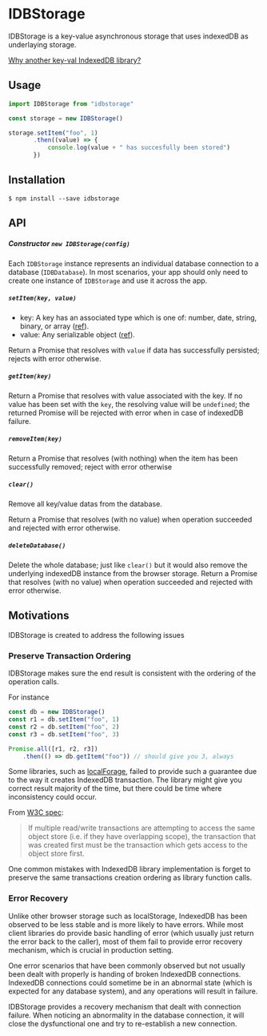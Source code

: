 # IDBStorage

IDBStorage is a key-value asynchronous storage that uses indexedDB as underlaying storage.

[Why another key-val IndexedDB library?](https://github.com/Doist/IDBStorage#motivations)


## Usage

```js
import IDBStorage from "idbstorage"

const storage = new IDBStorage()

storage.setItem("foo", 1)
       .then((value) => {
           console.log(value + " has succesfully been stored")
       })
```


## Installation

```
$ npm install --save idbstorage
```


## API


##### Constructor `new IDBStorage(config)`

Each `IDBStorage` instance represents an individual database connection to a database (`IDBDatabase`).
In most scenarios, your app should only need to create one instance of `IDBStorage` and use it across the app.


##### `setItem(key, value)`

- key: A key has an associated type which is one of: number, date, string, binary, or array ([ref](https://www.w3.org/TR/IndexedDB/#key-construct)).
- value: Any serializable object ([ref](https://www.w3.org/TR/2018/REC-IndexedDB-2-20180130/#value-construct)).

Return a Promise that resolves with `value` if data has successfully persisted; rejects with error otherwise.


##### `getItem(key)`

Return a Promise that resolves with value associated with the key. If no value has been set with the `key`, the resolving value will be `undefined`; the returned Promise will be rejected with error when in case of indexedDB failure.



##### `removeItem(key)`

Return a Promise that resolves (with nothing) when the item has been successfully removed; reject with error otherwise



##### `clear()`

Remove all key/value datas from the database.

Return a Promise that resolves (with no value) when operation succeeded and rejected with error otherwise.


##### `deleteDatabase()`

Delete the whole database; just like `clear()` but it would also remove the underlying indexedDB instance from the browser storage.
Return a Promise that resolves (with no value) when operation succeeded and rejected with error otherwise.


## Motivations

IDBStorage is created to address the following issues


### Preserve Transaction Ordering

IDBStorage makes sure the end result is consistent with the ordering of the operation calls.

For instance

```js
const db = new IDBStorage()
const r1 = db.setItem("foo", 1)
const r2 = db.setItem("foo", 2)
const r3 = db.setItem("foo", 3)

Promise.all([r1, r2, r3])
    .then(() => db.getItem("foo")) // should give you 3, always
```


Some libraries, such as [localForage](https://github.com/localForage/localForage), failed to provide such a guarantee due to the way it creates IndexedDB transaction. The library might give you correct result majority of the time, but there could be time where inconsistency could occur.

From [W3C spec](https://www.w3.org/TR/2018/REC-IndexedDB-2-20180130/#transaction-construct):
> If multiple read/write transactions are attempting to access the same object store (i.e. if they have overlapping scope), the transaction that was created first must be the transaction which gets access to the object store first.

One common mistakes with IndexedDB library implementation is forget to preserve the same transactions creation ordering as library function calls.


### Error Recovery

Unlike other browser storage such as localStorage, IndexedDB has been observed to be less stable and is more likely to have errors. While most client libraries do provide basic handling of error (which usually just return the error back to the caller), most of them fail to provide error recovery mechanism, which is crucial in production setting.

One error scenarios that have been commonly observed but not usually been dealt with properly is handing of broken IndexedDB connections. IndexedDB connections could sometime be in an abnormal state (which is expected for any database system), and any operations will result in failure.

IDBStorage provides a recovery mechanism that dealt with connection failure. When noticing an abnormality in the database connection, it will close the dysfunctional one and try to re-establish a new connection.
